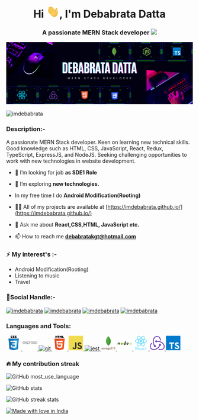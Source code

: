 <h1 align="center">Hi <img src="https://raw.githubusercontent.com/ABSphreak/ABSphreak/master/gifs/Hi.gif" width="35">, I'm Debabrata Datta</h1>
<h3 align="center">A passionate MERN Stack developer <img src="https://upload.wikimedia.org/wikipedia/en/thumb/4/41/Flag_of_India.svg/255px-Flag_of_India.svg.png" width="25"></h3>

![logo](https://github.com/ImDebabrata/ImDebabrata/blob/main/banner.png)

<p align="left"> <img src="https://komarev.com/ghpvc/?username=imdebabrata&label=Profile%20views&color=1f83c1&style=plastic" alt="imdebabrata" /> </p>

### Description:-
A passionate MERN Stack developer. Keen on learning new technical skills.
Good knowledge such as HTML, CSS, JavaScript, React, Redux, TypeScript,
ExpressJS, and NodeJS. Seeking challenging opportunities to work with new
technologies in website development.

- 🔭 I’m looking for job **as SDE1 Role**

- 🌱 I’m exploring **new technologies.**

- In my free time I do **Android Modification(Rooting)**

- 👨‍💻 All of my projects are available at [https://imdebabrata.github.io/](https://imdebabrata.github.io/)

- 💬 Ask me about **React,CSS,HTML, JavaScript etc.**

- 📫 How to reach me **debabratakgt@hotmail.com**

### ⚡ My interest's :-
* Android Modification(Rooting)
* Listening to music
* Travel

<h3 align="left">📱Social Handle:-</h3>
<p align="left">
<a href="https://linkedin.com/in/imdebabrata" target="blank"><img align="center" src="https://raw.githubusercontent.com/rahuldkjain/github-profile-readme-generator/master/src/images/icons/Social/linked-in-alt.svg" alt="imdebabrata" height="30" width="40" /></a>
<a href="https://codesandbox.com/imdebabrata" target="blank"><img align="center" src="https://raw.githubusercontent.com/rahuldkjain/github-profile-readme-generator/master/src/images/icons/Social/codesandbox.svg" alt="imdebabrata" height="30" width="40" /></a>
 <a href="https://auth.geeksforgeeks.org/user/imdebabrata" target="blank"><img align="center" src="https://media.geeksforgeeks.org/gfg-gg-logo.svg" alt="imdebabrata" height="30" width="40" /></a>
 <a target={"_blank"} href="https://wa.me/+919436798788?text="><img align="center" src="https://static.whatsapp.net/rsrc.php/ym/r/36B424nhiL4.svg" alt="imdebabrata" height="30" width="auto" /></a>
<!-- <a href="https://fb.com/dattaismyname" target="blank"><img align="center" src="https://raw.githubusercontent.com/rahuldkjain/github-profile-readme-generator/master/src/images/icons/Social/facebook.svg" alt="dattaismyname" height="30" width="40" /></a>
<a href="https://instagram.com/im.debabrata" target="blank"><img align="center" src="https://raw.githubusercontent.com/rahuldkjain/github-profile-readme-generator/master/src/images/icons/Social/instagram.svg" alt="im.debabrata" height="30" width="40" /></a>
<a href="https://www.hackerrank.com/imdebabrata" target="blank"><img align="center" src="https://raw.githubusercontent.com/rahuldkjain/github-profile-readme-generator/master/src/images/icons/Social/hackerrank.svg" alt="imdebabrata" height="30" width="40" /></a>
<a href="https://www.leetcode.com/imdebabrata" target="blank"><img align="center" src="https://raw.githubusercontent.com/rahuldkjain/github-profile-readme-generator/master/src/images/icons/Social/leet-code.svg" alt="imdebabrata" height="30" width="40" /></a> -->
</p>

<h3 align="left">Languages and Tools:</h3>
<p align="left"> <a href="https://www.w3schools.com/css/" target="_blank" rel="noreferrer"> <img src="https://raw.githubusercontent.com/devicons/devicon/master/icons/css3/css3-original-wordmark.svg" alt="css3" width="40" height="40"/> </a> <a href="https://expressjs.com" target="_blank" rel="noreferrer"> <img src="https://raw.githubusercontent.com/devicons/devicon/master/icons/express/express-original-wordmark.svg" alt="express" width="40" height="40"/> </a> <a href="https://git-scm.com/" target="_blank" rel="noreferrer"> <img src="https://www.vectorlogo.zone/logos/git-scm/git-scm-icon.svg" alt="git" width="40" height="40"/> </a> <a href="https://www.w3.org/html/" target="_blank" rel="noreferrer"> <img src="https://raw.githubusercontent.com/devicons/devicon/master/icons/html5/html5-original-wordmark.svg" alt="html5" width="40" height="40"/> </a> <a href="https://developer.mozilla.org/en-US/docs/Web/JavaScript" target="_blank" rel="noreferrer"> <img src="https://raw.githubusercontent.com/devicons/devicon/master/icons/javascript/javascript-original.svg" alt="javascript" width="40" height="40"/> </a> <a href="https://jestjs.io" target="_blank" rel="noreferrer"> <img src="https://www.vectorlogo.zone/logos/jestjsio/jestjsio-icon.svg" alt="jest" width="40" height="40"/> </a> <a href="https://www.mongodb.com/" target="_blank" rel="noreferrer"> <img src="https://raw.githubusercontent.com/devicons/devicon/master/icons/mongodb/mongodb-original-wordmark.svg" alt="mongodb" width="40" height="40"/> </a> <a href="https://nodejs.org" target="_blank" rel="noreferrer"> <img src="https://raw.githubusercontent.com/devicons/devicon/master/icons/nodejs/nodejs-original-wordmark.svg" alt="nodejs" width="40" height="40"/> </a> <a href="https://reactjs.org/" target="_blank" rel="noreferrer"> <img src="https://raw.githubusercontent.com/devicons/devicon/master/icons/react/react-original-wordmark.svg" alt="react" width="40" height="40"/> </a> <a href="https://redux.js.org" target="_blank" rel="noreferrer"> <img src="https://raw.githubusercontent.com/devicons/devicon/master/icons/redux/redux-original.svg" alt="redux" width="40" height="40"/> </a> <a href="https://www.typescriptlang.org/" target="_blank" rel="noreferrer"> <img src="https://raw.githubusercontent.com/devicons/devicon/master/icons/typescript/typescript-original.svg" alt="typescript" width="40" height="40"/> </a> </p>

### 🔥 My contribution streak
<!-- <div><img align="left" src="https://github-readme-stats.vercel.app/api/top-langs?username=imdebabrata&show_icons=true&title_color=ffc800&text_color=ffffff&bg_color=000000&locale=en&layout=compact" alt="imdebabrata" /></div> -->

![GitHub most_use_language](https://github-readme-stats.vercel.app/api/top-langs?username=imdebabrata&show_icons=true&title_color=ffc800&text_color=ffffff&bg_color=000000&locale=en&layout=compact)

![GitHub stats](https://github-readme-stats.vercel.app/api?username=imdebabrata&show_icons=true&title_color=00bfff&text_color=ffffff&bg_color=000000&locale=en)  

<!-- <div>&nbsp;<img align="center" src="https://github-readme-stats.vercel.app/api?username=imdebabrata&show_icons=true&title_color=00bfff&text_color=ffffff&bg_color=000000&locale=en" alt="imdebabrata" /></div>
<br> -->

![GitHub streak stats](https://github-readme-streak-stats.herokuapp.com/?user=imdebabrata&theme=highcontrast) 

<!-- <div><img align="center" src="https://github-readme-streak-stats.herokuapp.com/?user=imdebabrata&theme=highcontrast" alt="imdebabrata" /></div> -->

[![Made with love in India](https://camo.githubusercontent.com/28cd0cac34f81270a63b62d994db60a55c4c0feffc4eb3ba7ccfb0c1c02a8eeb/68747470733a2f2f6d616465776974686c6f76652e6e6f772e73682f696e3f68656172743d747275652674656d706c6174653d666f722d7468652d6261646765)](https://camo.githubusercontent.com/28cd0cac34f81270a63b62d994db60a55c4c0feffc4eb3ba7ccfb0c1c02a8eeb/68747470733a2f2f6d616465776974686c6f76652e6e6f772e73682f696e3f68656172743d747275652674656d706c6174653d666f722d7468652d6261646765)
